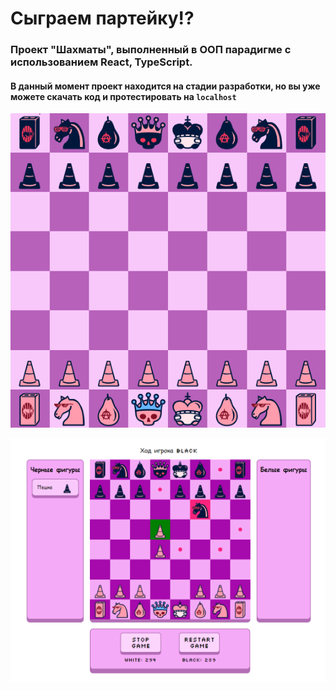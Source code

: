 # Сыграем партейку!?

### Проект "Шахматы", выполненный в ООП парадигме с использованием React, TypeScript.

#### В данный момент проект находится на стадии разработки, но вы уже можете скачать код и протестировать на <code>localhost</code>

<p align="left">
  <img src="https://github.com/egorchh/chess/blob/master/src/assets/1.png?raw=true">
</p>
<p align="left">
  <img src="https://github.com/egorchh/chess/blob/master/src/assets/2.png?raw=true">
</p>
